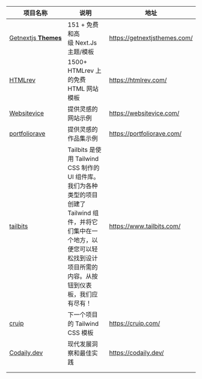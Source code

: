 | 项目名称                                               | 说明                                                         | 地址                         |
| ------------------------------------------------------ | ------------------------------------------------------------ | ---------------------------- |
| [Getnextjs **Themes**](https://getnextjsthemes.com/)   | 151 + 免费和高级 Next.Js 主题/模板                           | https://getnextjsthemes.com/ |
| [HTMLrev](https://htmlrev.com/)                        | 1500+ HTMLrev 上的免费 HTML 网站模板                         | https://htmlrev.com/         |
| [Websitevice](https://websitevice.com/images/logo.svg) | 提供灵感的网站示例                                           | https://websitevice.com/     |
| [portfoliorave](https://portfoliorave.com/)            | 提供灵感的作品集示例                                         | https://portfoliorave.com/   |
| [tailbits](https://www.tailbits.com/)                  | Tailbits 是使用 Tailwind CSS 制作的 UI 组件库。我们为各种类型的项目创建了 Tailwind 组件，并将它们集中在一个地方，以便您可以轻松找到设计项目所需的内容。从按钮到仪表板，我们应有尽有！ | https://www.tailbits.com/    |
| [cruip](https://cruip.com/)                            | 下一个项目的 Tailwind CSS 模板                               | https://cruip.com/           |
| [Codaily.dev](https://codaily.dev/)                    | 现代发展洞察和最佳实践                                       | https://codaily.dev/         |
|                                                        |                                                              |                              |
|                                                        |                                                              |                              |

